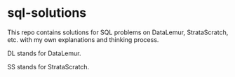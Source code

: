 # sql-solutions
This repo contains solutions for SQL problems on DataLemur, StrataScratch, etc. with my own explanations and thinking process.

DL stands for DataLemur.

SS stands for StrataScratch.
